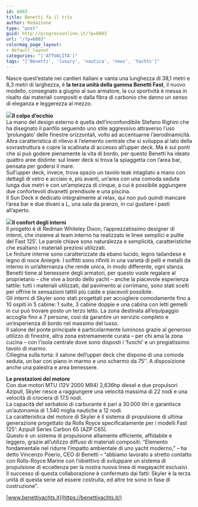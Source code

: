 ```yaml
---
id: 6803
title: Benetti fa il tris
author: Redazione
type: "post"
guid: http://progressonline.it/?p=6803
url: "/?p=6803"
colormag_page_layout:
- default_layout
categories: "['ATTUALITÀ']"
tags: "['Benetti', 'luxury', 'nautica', 'news', 'Yachts']"
---
```


Nasce quest’estate nei cantieri italiani e vanta una lunghezza di 38,1 metri e 8,3 metri di larghezza, è **la terza unità della gamma Benetti Fast**, il nuovo modello, consegnato a giugno al suo armatore, la cui sportività è messa in risalto dai materiali compositi e dalla fibra di carbonio che danno un senso di eleganza e leggerezza al mezzo.

**![](https://progressonline.it/wp-content/uploads/2017/10/Cattura-8-300x245.png)Il colpo d’occhio**  
La mano del design esterno è quella dell’inconfondibile Stefano Righini che ha disegnato il panfilo seguendo uno stile aggressivo attraverso l’uso ‘prolungato’ delle finestre orizzontali, volto ad accentuarne l’aerodinamicità. Altra caratteristica di rilievo è l’elemento centrale che si sviluppa al lato della sovrastruttura e copre la scalinata di accesso all’upper deck. Ma è sui ponti che si può godere pienamente la vita di bordo, per questo Benetti ha ideato quattro aree distinte: sul lower deck si trova la spiaggetta con l’area bar, pensata per godersi il mare.  
Sull’upper deck, invece, trova spazio un tavolo teak intagliato a mano con dettagli di vetro e acciaio e, più avanti, un’area con una comoda seduta lunga due metri e con un’ampiezza di cinque, a cui è possibile aggiungere due confortevoli divanetti prendisole e una piscina.  
Il Sun Deck è dedicato integralmente al relax, qui non può quindi mancare l’area bar e due divani a L, una sala da pranzo, in cui gustare i pasti all’aperto.

**![](https://progressonline.it/wp-content/uploads/2017/10/Benetti-Fast-125_Skyler_internal-areas-11-300x200.jpg)Il confort degli interni**  
Il progetto è di Redman Whiteley Dixon, l’apprezzatissimo designer di interni, che insieme al team interno ha realizzato le linee semplici e pulite del Fast 125’. Le parole chiave sono naturalezza e semplicità, caratteristiche che esaltano i materiali preziosi utilizzati.  
Le finiture interne sono caratterizzate da ebano lucido, legno tailandese e legno di noce Aniegrè. I soffitti sono rifiniti in una varietà di pelli e metalli da interno in un’alternanza che rende unica, in modo differente, ogni stanza.  
Benetti tiene al benessere degli armatori, per questo vuole regalare al proprietario – che vive a bordo dello yacht – anche la piacevole esperienza tattile: tutti i materiali utilizzati, dal pavimento ai corrimano, sono stati scelti per offrire le sensazioni tattili più calde e piacevoli possibile.  
Gli interni di Skyler sono stati progettati per accogliere comodamente fino a 10 ospiti in 5 cabine: 1 suite, 3 cabine doppie e una cabina con letti gemelli in cui può trovare posto un terzo letto. La zona destinata all’equipaggio accoglie fino a 7 persone, così da garantire un servizio completo e un’esperienza di bordo nel massimo del lusso.  
Il salone del ponte principale è particolarmente luminoso grazie al generoso utilizzo di finestre, altra zona estremamente curata – per chi ama la zona cucina – con l’isola centrale dove sono disposti i ‘fuochi’ e un pregiatissimo tavolo di marmo.  
Ciliegina sulla torta: il salone dell’upper deck che dispone di una comoda seduta, un bar con piano in marmo e uno schermo da 75’’. A disposizione anche una palestra e area benessere.

**Le prestazioni del motore**  
Con due motori MTU (12V 2000 M94) 2,636hp diesel e due propulsori Azipull, Skyler riesce a raggiungere una velocità massima di 22 nodi e una velocità di crociera di 17.5 nodi.  
La capacità del serbatoio di carburante è pari a 30.000 litri e garantisce un’autonomia di 1.540 miglia nautiche a 12 nodi.  
La caratteristica del motore di Skyler è il sistema di propulsione di ultima generazione progettato da Rolls Royce specificatamente per i modelli Fast 125’: Azipull Series Carbon 65 (AZP C65).  
Questo è un sistema di propulsione altamente efficiente, affidabile e leggero, grazie all’utilizzo diffuso di materiali compositi: “Elemento fondamentale nel ridurre l’impatto ambientale di uno yacht moderno,” – ha detto Vincenzo Poerio, CEO di Benetti – “abbiamo lavorato a stretto contatto con Rolls-Royce Marine con l’obiettivo di sviluppare un sistema di propulsione di eccellenza per la nostra nuova linea di megayacht esclusivi. Il successo di questa collaborazione è confermato dai fatti: Skyler è la terza unità di questa serie ad essere costruita, ed altre tre sono in fase di costruzione”.

[www.benettiyachts.it](https://benettiyachts.it/)